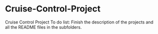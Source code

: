 # Cruise-Control-Project
Cruise Control Project
To do list: Finish the description of the projects and all the README files in the subfolders.
